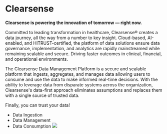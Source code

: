 # Clearsense

**Clearsense is powering the innovation of tomorrow — right now.**

Committed to leading transformation in healthcare, Clearsense® creates a data journey, all the way from a number to key insight. Cloud-based, AI-enabled, and HITRUST-certified, the platform of data solutions ensure data governance, implementation, and analytics are rapidly mainstreamed while remaining scalable and secure. Driving faster outcomes in clinical, financial, and operational environments.

The Clearsense Data Management Platform is a secure and scalable platform that ingests, aggregates, and manages data allowing users to consume and use the data to make informed real-time decisions. With the ability to leverage data from disparate systems across the organization, Clearsense's data-first approach eliminates assumptions and replaces them with a single source of trusted data. 

Finally, you can trust your data!
- Data Ingestion
- Data Management
- Data Consumption
![](https://github.com/vldasika/CS_Ingest/blob/main/Images/Clearsense-data-platform-overview-vin-01.svg)
